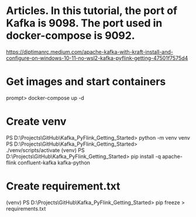 # Articles. In this tutorial, the port of Kafka is 9098. The port used in docker-compose is 9092.
https://diptimanrc.medium.com/apache-kafka-with-kraft-install-and-configure-on-windows-10-11-no-wsl2-kafka-pyflink-getting-47501f7575d4

# Get images and start containers
prompt> docker-compose up -d

# Create venv
PS D:\Projects\GitHub\Kafka_PyFlink_Getting_Started> python -m  venv venv 
PS D:\Projects\GitHub\Kafka_PyFlink_Getting_Started> ./venv/scripts/activate 
(venv) PS D:\Projects\GitHub\Kafka_PyFlink_Getting_Started> pip install -q apache-flink confluent-kafka kafka-python

# Create requirement.txt
(venv) PS D:\Projects\GitHub\Kafka_PyFlink_Getting_Started> pip freeze > requirements.txt



